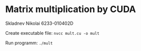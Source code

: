 # Matrix multiplication by CUDA
Skladnev Nikolai 6233-010402D

Create executable file: `nvcc mult.cu -o mult`

Run programm: `./mult`